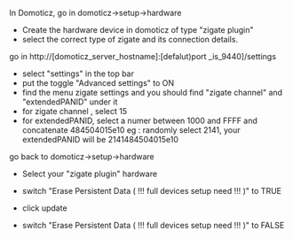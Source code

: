 In Domoticz, go in domoticz->setup->hardware
*  Create the hardware device in domoticz of type "zigate plugin"
* select the correct type of zigate and its connection details.


go in http://[domoticz_server_hostname]:[defalut)port _is_9440]/settings
* select "settings" in the top bar
* put the toggle "Advanced settings" to ON
* find the menu zigate settings and you should find "zigate channel" and "extendedPANID" under it
* for zigate channel , select 15
* for extendedPANID, select a numer between 1000 and FFFF and concatenate 484504015e10
eg : randomly select 2141, your extendedPANID will be 2141484504015e10


go back to domoticz->setup->hardware
* Select your "zigate plugin" hardware
* switch "Erase Persistent Data ( !!! full devices setup need !!! )" to TRUE
* click update

* switch "Erase Persistent Data ( !!! full devices setup need !!! )" to FALSE
